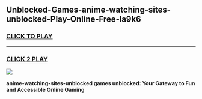 
## Unblocked-Games-anime-watching-sites-unblocked-Play-Online-Free-la9k6
<h3>
<a href="https://premium76.site?title=anime-watching-sites-unblocked&ref=26A">CLICK TO PLAY</a></h3>
<hr>

<h3>
<a href="https://premium76.site?title=anime-watching-sites-unblocked&ref=26A">CLICK 2 PLAY</a>
  
</h3>

<a href="https://premium76.site?title=anime-watching-sites-unblocked&ref=26A"><img src="https://clearcache.store/games.png"></a>


**anime-watching-sites-unblocked games unblocked: Your Gateway to Fun and Accessible Online Gaming**
